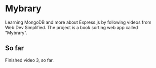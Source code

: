 # Mybrary
Learning MongoDB and more about Express.js by following videos from Web Dev Simplified.
The project is a book sorting web app called "Mybrary".

## So far
Finished video 3, so far.